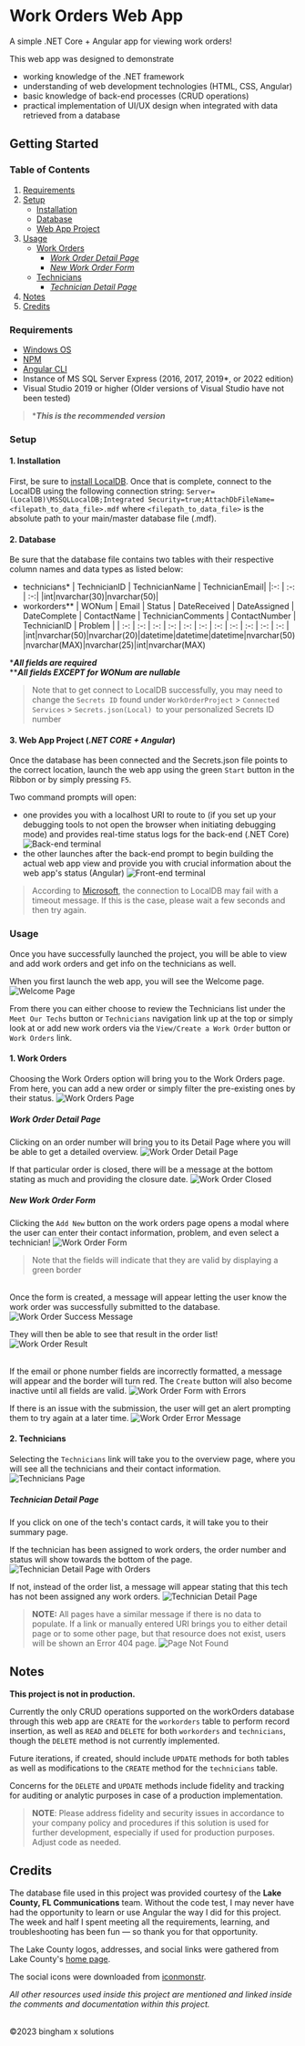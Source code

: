 # Work Orders Web App

A simple .NET Core + Angular app for viewing work orders!

This web app was designed to demonstrate
  - working knowledge of the .NET framework
  - understanding of web development technologies (HTML, CSS, Angular)
  - basic knowledge of back-end processes (CRUD operations)
  - practical implementation of UI/UX design when integrated 
  with data retrieved from a database


## Getting Started

### Table of Contents

1. [Requirements](#requirements)
2. [Setup](#setup)
   - [Installation](#1-installation)
   - [Database](#2-database)
   - [Web App Project](#3-web-app-project-net-core--angular)
3. [Usage](#usage)
    - [Work Orders](#1-work-orders)
         - [*Work Order Detail Page*](#work-order-detail-page)
         - [*New Work Order Form*](#new-work-order-form)
    - [Technicians](#2-technicians)
         - [*Technician Detail Page*](#technician-detail-page)
4. [Notes](#notes)
5. [Credits](#credits)


### Requirements

  - [Windows OS][1]
  - [NPM][2]
  - [Angular CLI][3]
  - Instance of MS SQL Server Express (2016, 2017, 2019*, or 2022 edition)
  - Visual Studio 2019 or higher (Older versions of Visual Studio have not been tested)

>*__*This is the recommended version*__


### Setup

#### __1. Installation__

First, be sure to [install LocalDB][4]. Once that is complete, 
connect to the LocalDB using the following connection string: 
`Server=(LocalDB)\MSSQLLocalDB;Integrated Security=true;AttachDbFileName=<filepath_to_data_file>.mdf` 
where `<filepath_to_data_file>` is the absolute path to your 
main/master database file (.mdf).


#### __2. Database__

Be sure that the database file contains two tables with their 
respective column names and data types as listed below:
- technicians*
  | TechnicianID | TechnicianName | TechnicianEmail|
  |:-: | :-: | :-:|
  |int|nvarchar(30)|nvarchar(50)|
- workorders** 
  | WONum | Email | Status | DateReceived | DateAssigned | DateComplete | ContactName | TechnicianComments | ContactNumber | TechnicianID | Problem |
  | :-: | :-: | :-: | :-: | :-: | :-: | :-: | :-: | :-: | :-: | :-: |
  |int|nvarchar(50)|nvarchar(20)|datetime|datetime|datetime|nvarchar(50)|nvarchar(MAX)|nvarchar(25)|int|nvarchar(MAX)

*__*All fields are required*__\
**__*All fields EXCEPT for WONum are nullable*__

>Note that to get connect to LocalDB successfully, you may need 
to change the `Secrets ID` found under `WorkOrderProject` > 
`Connected Services` > `Secrets.json(Local) `to your 
personalized Secrets ID number


#### __3. Web App Project__ (*.NET CORE + Angular*)

Once the database has been connected and the Secrets.json file 
points to the correct location, 
launch the web app using the green `Start` button in the Ribbon 
or by simply pressing `F5`. 

Two command prompts will open: 
  - one provides you with a localhost URI to route to (if you 
  set up your debugging tools to not open the browser when 
  initiating debugging mode) and provides real-time status logs 
  for the back-end (.NET Core)
![Back-end terminal](screenshots/back_end_terminal.png "Back-end terminal")
  - the other launches after the back-end prompt to begin 
  building the actual web app view and provide you with crucial 
  information about the web app's status (Angular)
![Front-end terminal](screenshots/front_end_terminal.png "Front-end terminal")

>According to [Microsoft][5], the connection to LocalDB may fail 
with a timeout message. If this is the case, please wait a few 
seconds and then try again.


### Usage

Once you have successfully launched the project, you will be 
able to view and add work orders and get info on the technicians 
as well.

When you first launch the web app, you will see the Welcome page.
![Welcome Page](screenshots/welcome_page.png "Welcome Page")

From there you can either choose to review the Technicians list 
under the `Meet Our Techs` button or `Technicians` navigation 
link up at the top or simply look at or add new work orders via 
the `View/Create a Work Order` button or `Work Orders` link.

#### __1. Work Orders__

Choosing the Work Orders option will bring you to the Work 
Orders page. From here, you can add a new order or simply filter 
the pre-existing ones by their status.
![Work Orders Page](screenshots/work_orders_page.png "Work Orders Page")

##### *Work Order Detail Page*

Clicking on an order number will bring you to its Detail Page 
where you will be able to get a detailed overview.
![Work Order Detail Page](screenshots/work_order_detail_page.png "Work Order Detail Page")

If that particular order is closed, there will be a message at 
the bottom stating as much and providing the closure date.
![Work Order Closed](screenshots/work_order_closed.png "Work Order Closed")


##### *New Work Order Form*

Clicking the `Add New` button on the work orders page opens a 
modal where the user can enter their contact information, 
problem, and even select a technician!
![Work Order Form](screenshots/work_order_form.png "Work Order Form")
>Note that the fields will indicate that they are valid by 
displaying a green border

\
Once the form is created, a message will appear letting the user 
know the work order was successfully submitted to the database.
![Work Order Success Message](screenshots/work_order_success_msg.png "Work Order Success Message")

They will then be able to see that result in the order list!
![Work Order Result](screenshots/work_order_result.png "Work Order Result")

\
If the email or phone number fields are incorrectly formatted, 
a message will appear and the border will turn red. The `Create` 
button will also become inactive until all fields are valid.
![Work Order Form with Errors](screenshots/work_order_form_with_errors.png "Work Order Form with Errors")

If there is an issue with the submission, the user will get an 
alert prompting them to try again at a later time.
![Work Order Error Message](screenshots/work_order_error_msg.png "Work Order Error Message")

#### __2. Technicians__

Selecting the `Technicians` link will take you to the overview 
page, where you will see all the technicians and their contact 
information.
![Technicians Page](screenshots/technicians_page.png "Technicians Page")

##### *Technician Detail Page*

If you click on one of the tech's contact cards, it will take 
you to their summary page. 

If the technician has been assigned to work orders, the order 
number and status will show towards the bottom of the page.
![Technician Detail Page with Orders](screenshots/technician_detail_page_with_orders.png "Technician Detail Page with Orders")

If not, instead of the order list, a message will appear stating 
that this tech has not been assigned any work orders.
![Technician Detail Page](screenshots/technician_detail_page.png "Technician Detail Page")

> __NOTE:__ All pages have a similar message if there is no data 
to populate. If a link or manually entered URI brings you to 
either detail page or to some other page, but that resource does 
not exist, users will be shown an Error 404 page.
![Page Not Found](screenshots/page_not_found.png "Page Not Found")


## Notes

__This project is not in production.__

Currently the only CRUD operations supported on the workOrders 
database through this web app are `CREATE` for the `workorders` 
table to perform record insertion, as well as `READ` and 
`DELETE`  for both `workorders` and `technicians`, though the 
`DELETE` method is not currently implemented. 

Future iterations, if created, should include `UPDATE` methods 
for both tables as well as modifications to the `CREATE` method 
for the `technicians` table. 

Concerns for the `DELETE` and `UPDATE` methods include fidelity 
and tracking for auditing or analytic purposes in case of a 
production implementation.

>__NOTE__: Please address fidelity and security issues in 
accordance to your company policy and procedures if this 
solution is used for further development, especially if used 
for production purposes. Adjust code as needed.


## Credits 

The database file used in this project was provided courtesy of 
the __Lake County, FL Communications__ team. Without the code 
test,  I may never have had the opportunity to learn or use 
Angular the way I did for this project. The week and half I 
spent meeting all the requirements, learning, and 
troubleshooting has been fun &mdash; so thank you for that 
opportunity.

The Lake County logos, addresses, and social links were gathered 
from Lake County's [home page](https://www.lakecountyfl.gov/ "Lake County, FL | Real Florida, Real Close").

The social icons were downloaded from [iconmonstr](https://www.google.com/url?sa=t&rct=j&q=&esrc=s&source=web&cd=&cad=rja&uact=8&ved=2ahUKEwiSp-Xqitr9AhWiVTABHTsZAQ8QFnoECAgQAQ&url=https%3A%2F%2Ficonmonstr.com%2F&usg=AOvVaw1VOtp4J_BFSQR6VDj42CeH "iconmonstr - Free simple icons for your next project").

*All other resources used inside this project are mentioned and 
linked inside the comments and documentation within this 
project.*

\
&copy;2023 bingham x solutions

[1]: https://learn.microsoft.com/en-us/sql/database-engine/configure-windows/sql-server-express-localdb?view=sql-server-ver16#restrictions
[2]: https://nodejs.org/en/download/
[3]: https://angular.io/guide/setup-local 
[4]: https://learn.microsoft.com/en-us/sql/database-engine/configure-windows/sql-server-express-localdb?view=sql-server-ver16#installation-media 
[5]: https://learn.microsoft.com/en-us/sql/database-engine/configure-windows/sql-server-express-localdb?view=sql-server-ver16#connect-to-the-automatic-instance
